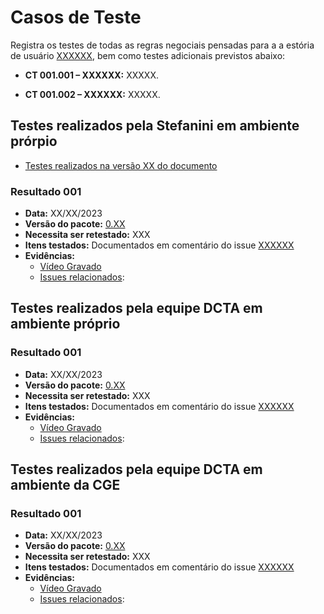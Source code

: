 # Casos de Teste

Registra os testes de todas as regras negociais pensadas para a a estória de usuário [XXXXXX](), bem como testes adicionais previstos abaixo:

- **CT 001.001 – XXXXXX:** XXXXX.

- **CT 001.002 – XXXXXX:** XXXXX.

## Testes realizados pela Stefanini em ambiente prórpio

- [Testes realizados na versão XX do documento]()

### Resultado 001
- **Data:** XX/XX/2023
- **Versão do pacote:** [0.XX](https://pypi.org/project/ckanext-datapackage-creator/0.0.XX/)
- **Necessita ser retestado:** XXX
- **Itens testados:** Documentados em comentário do issue [XXXXXX]()
- **Evidências:**    
    - [Vídeo Gravado]()
    - [Issues relacionados]():

## Testes realizados pela equipe DCTA em ambiente próprio 

### Resultado 001
- **Data:** XX/XX/2023
- **Versão do pacote:** [0.XX](https://pypi.org/project/ckanext-datapackage-creator/0.0.XX/)
- **Necessita ser retestado:** XXX
- **Itens testados:** Documentados em comentário do issue [XXXXXX]()
- **Evidências:**    
    - [Vídeo Gravado]()
    - [Issues relacionados]():
    
## Testes realizados pela equipe DCTA em ambiente da CGE 

### Resultado 001
- **Data:** XX/XX/2023
- **Versão do pacote:** [0.XX](https://pypi.org/project/ckanext-datapackage-creator/0.0.XX/)
- **Necessita ser retestado:** XXX
- **Itens testados:** Documentados em comentário do issue [XXXXXX]()
- **Evidências:**    
    - [Vídeo Gravado]()
    - [Issues relacionados]():